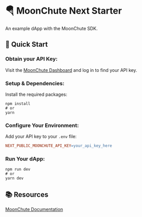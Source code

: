 # 🪂 MoonChute Next Starter

An example dApp with the MoonChute SDK.

## 🚀 Quick Start

### Obtain your API Key:

Visit the [MoonChute Dashboard](https://dashboard.moonchute.xyz) and log in to find your API key.

### Setup & Dependencies:

Install the required packages:

```shell
npm install
# or
yarn
```

### Configure Your Environment:

Add your API key to your `.env` file:

```makefile
NEXT_PUBLIC_MOONCHUTE_API_KEY=your_api_key_here
```

### Run Your dApp:

```shell
npm run dev
# or
yarn dev
```

## 📚 Resources

[MoonChute Documentation](https://docs.moonchute.xyz)